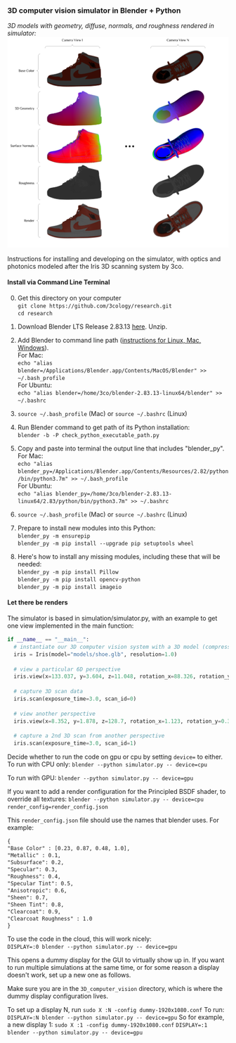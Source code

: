 ### 3D computer vision simulator in Blender + Python

*3D models with geometry, diffuse, normals, and roughness rendered in simulator:*
![](https://github.com/3cology/3D_computer_vision_simulator/blob/master/media/3d_computer_vision_simulator.png)

Instructions for installing and developing on the simulator, with optics and photonics modeled after the Iris 3D scanning system by 3co.

#### Install via Command Line Terminal
0. Get this directory on your computer  
   `git clone https://github.com/3cology/research.git`  
   `cd research`

1. Download Blender LTS Release 2.83.13 [here](https://www.blender.org/download/lts/ "here"). Unzip.

2. Add Blender to command line path ([instructions for Linux, Mac, Windows](https://docs.blender.org/manual/en/2.79/render/workflows/command_line.html "instructions")).  
   For Mac:  
   ```echo "alias blender=/Applications/Blender.app/Contents/MacOS/Blender" >> ~/.bash_profile```  
   For Ubuntu:  
   ```echo "alias blender=/home/3co/blender-2.83.13-linux64/blender" >> ~/.bashrc```  
3. `source ~/.bash_profile` (Mac) or `source ~/.bashrc` (Linux)
4. Run Blender command to get path of its Python installation:  
   `blender -b -P check_python_executable_path.py`
5. Copy and paste into terminal the output line that includes "blender_py".  
   For Mac:  
   ```echo "alias blender_py=/Applications/Blender.app/Contents/Resources/2.82/python/bin/python3.7m" >> ~/.bash_profile```  
   For Ubuntu:   
   ```echo "alias blender_py=/home/3co/blender-2.83.13-linux64/2.83/python/bin/python3.7m" >> ~/.bashrc```  
6. `source ~/.bash_profile` (Mac) or `source ~/.bashrc` (Linux)
7. Prepare to install new modules into this Python:  
   ```blender_py -m ensurepip```  
   ```blender_py -m pip install --upgrade pip setuptools wheel```
8. Here's how to install any missing modules, including these that will be needed:  
   ```blender_py -m pip install Pillow```  
   ```blender_py -m pip install opencv-python```  
   ```blender_py -m pip install imageio```  

#### Let there be renders
The simulator is based in simulation/simulator.py, with an example to get one view implemented in the main function: 

```python
if __name__ == "__main__":  
  # instantiate our 3D computer vision system with a 3D model (compressed glTF)
  iris = Iris(model="models/shoe.glb", resolution=1.0)

  # view a particular 6D perspective 
  iris.view(x=133.037, y=3.604, z=11.048, rotation_x=88.326, rotation_y=0.835, rotation_z=91.31)

  # capture 3D scan data
  iris.scan(exposure_time=3.0, scan_id=0)

  # view another perspective
  iris.view(x=8.352, y=1.878, z=128.7, rotation_x=1.123, rotation_y=0.393, rotation_z=89.881)

  # capture a 2nd 3D scan from another perspective
  iris.scan(exposure_time=3.0, scan_id=1)

```

Decide whether to run the code on gpu or cpu by setting `device=` to either.  
To run with CPU only:
  `blender --python simulator.py -- device=cpu`

To run with GPU:
  `blender --python simulator.py -- device=gpu`
 
If you want to add a render configuration for the Principled BSDF shader, to override all textures:
`blender --python simulator.py -- device=cpu render_config=render_config.json`

This `render_config.json` file should use the names that blender uses. For example:
```
{
"Base Color" : [0.23, 0.87, 0.48, 1.0],
"Metallic" : 0.1,
"Subsurface": 0.2,
"Specular": 0.3,
"Roughness": 0.4,
"Specular Tint": 0.5,
"Anisotropic": 0.6,
"Sheen": 0.7,
"Sheen Tint": 0.8,
"Clearcoat": 0.9,
"Clearcoat Roughness" : 1.0
}
```

To use the code in the cloud, this will work nicely:  
  `DISPLAY=:0 blender --python simulator.py -- device=gpu`

This opens a dummy display for the GUI to virtually show up in. If you want to run multiple simulations at the same time, or for some reason a display doesn't work, set up a new one as follows.
  
Make sure you are in the `3D_computer_vision` directory, which is where the dummy display configuration lives.

To set up a display N, run 
`sudo X :N -config dummy-1920x1080.conf`
To run:
`DISPLAY=:N blender --python simulator.py -- device=gpu`
So for example, a new display 1:
`sudo X :1 -config dummy-1920x1080.conf`
`DISPLAY=:1 blender --python simulator.py -- device=gpu`
